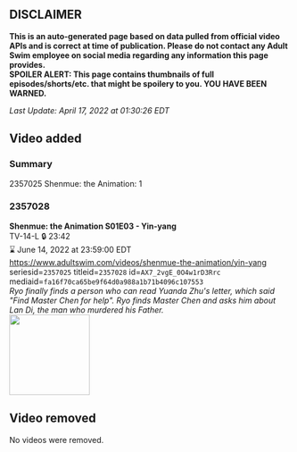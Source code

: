 ## DISCLAIMER
**This is an auto-generated page based on data pulled from official video APIs and is correct at time of publication. Please do not contact any Adult Swim employee on social media regarding any information this page provides.**  
**SPOILER ALERT: This page contains thumbnails of full episodes/shorts/etc. that might be spoilery to you. YOU HAVE BEEN WARNED.**  

_Last Update: April 17, 2022 at 01:30:26 EDT_
## Video added
### Summary
2357025 Shenmue: the Animation: 1  
### 2357028
**Shenmue: the Animation S01E03 - Yin-yang**  
TV-14-L 🔒 23:42  
⌛ June 14, 2022 at 23:59:00 EDT  
https://www.adultswim.com/videos/shenmue-the-animation/yin-yang  
seriesid=`2357025` titleid=`2357028` id=`AX7_2vgE_0O4w1rD3Rrc` mediaid=`fa16f70ca65be9f64d0a988a1b71b4096c107553`  
_Ryo finally finds a person who can read Yuanda Zhu's letter, which said "Find Master Chen for help". Ryo finds Master Chen and asks him about Lan Di, the man who murdered his Father._  
<a href="https://media.cdn.adultswim.com/uploads/20220217/thumbnails/2_222171619489-ShenmueTheAnimation_003_YinYang.png"><img src="https://media.cdn.adultswim.com/uploads/20220217/thumbnails/2_222171619489-ShenmueTheAnimation_003_YinYang.png" height="144px" /></a>
## Video removed
No videos were removed.  

